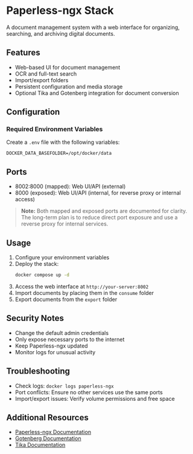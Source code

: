 # Paperless-ngx Stack

A document management system with a web interface for organizing, searching, and archiving digital documents.

## Features
- Web-based UI for document management
- OCR and full-text search
- Import/export folders
- Persistent configuration and media storage
- Optional Tika and Gotenberg integration for document conversion

## Configuration

### Required Environment Variables
Create a `.env` file with the following variables:
```env
DOCKER_DATA_BASEFOLDER=/opt/docker/data
```

## Ports

- 8002:8000 (mapped): Web UI/API (external)
- 8000 (exposed): Web UI/API (internal, for reverse proxy or internal access)

> **Note:** Both mapped and exposed ports are documented for clarity. The long-term plan is to reduce direct port exposure and use a reverse proxy for internal services.

## Usage

1. Configure your environment variables
2. Deploy the stack:
   ```bash
   docker compose up -d
   ```
3. Access the web interface at `http://your-server:8002`
4. Import documents by placing them in the `consume` folder
5. Export documents from the `export` folder

## Security Notes
- Change the default admin credentials
- Only expose necessary ports to the internet
- Keep Paperless-ngx updated
- Monitor logs for unusual activity

## Troubleshooting
- Check logs: `docker logs paperless-ngx`
- Port conflicts: Ensure no other services use the same ports
- Import/export issues: Verify volume permissions and free space

## Additional Resources
- [Paperless-ngx Documentation](https://docs.paperless-ngx.com/)
- [Gotenberg Documentation](https://gotenberg.dev/)
- [Tika Documentation](https://tika.apache.org/) 